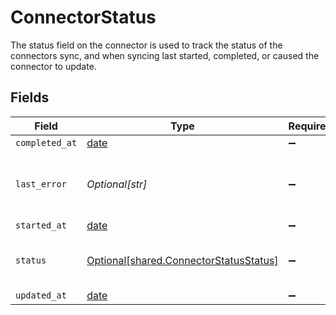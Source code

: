 # ConnectorStatus

The status field on the connector is used to track the status of the connectors sync, and when syncing last started, completed, or caused the connector to update.


## Fields

| Field                                                                                  | Type                                                                                   | Required                                                                               | Description                                                                            |
| -------------------------------------------------------------------------------------- | -------------------------------------------------------------------------------------- | -------------------------------------------------------------------------------------- | -------------------------------------------------------------------------------------- |
| `completed_at`                                                                         | [date](https://docs.python.org/3/library/datetime.html#date-objects)                   | :heavy_minus_sign:                                                                     | N/A                                                                                    |
| `last_error`                                                                           | *Optional[str]*                                                                        | :heavy_minus_sign:                                                                     | The last error encountered by the connector.                                           |
| `started_at`                                                                           | [date](https://docs.python.org/3/library/datetime.html#date-objects)                   | :heavy_minus_sign:                                                                     | N/A                                                                                    |
| `status`                                                                               | [Optional[shared.ConnectorStatusStatus]](../../models/shared/connectorstatusstatus.md) | :heavy_minus_sign:                                                                     | The status of the connector sync.                                                      |
| `updated_at`                                                                           | [date](https://docs.python.org/3/library/datetime.html#date-objects)                   | :heavy_minus_sign:                                                                     | N/A                                                                                    |